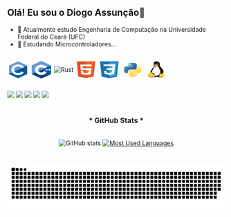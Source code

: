 ## Olá! Eu sou o Diogo Assunção👋

- 🔭 Atualmente estudo Engenharia de Computação na Universidade Federal do Ceará (UFC)
- 🌱 Estudando Microcontroladores...

<div style="display: inline_block"><br>
  <img align="center" alt="C" height="40" width="50" src="https://raw.githubusercontent.com/devicons/devicon/master/icons/c/c-original.svg">
  <img align="center" alt="C++" height="40" width="50" src="https://raw.githubusercontent.com/devicons/devicon/master/icons/cplusplus/cplusplus-original.svg">
  <img align="center" alt="Rust" height="40" width="50" src="https://upload.wikimedia.org/wikipedia/commons/d/d5/Rust_programming_language_black_logo.svg">
  <img align="center" alt="HTML5" height="40" width="50" src="https://raw.githubusercontent.com/devicons/devicon/master/icons/html5/html5-original.svg">
  <img align="center" alt="CSS3" height="40" width="50" src="https://raw.githubusercontent.com/devicons/devicon/master/icons/css3/css3-original.svg">
  <img align="center" alt="Python" height="40" width="50" src="https://raw.githubusercontent.com/devicons/devicon/master/icons/python/python-original.svg">
  <img align="center" alt="Linux" height="40" width="50" src="https://raw.githubusercontent.com/devicons/devicon/master/icons/linux/linux-original.svg">
</div>

  ##
 
<div> 
  <a href="https://www.youtube.com/@SilentPlaythroughs-j3u" target="_blank"><img src="https://img.shields.io/badge/YouTube-FF0000?style=for-the-badge&logo=youtube&logoColor=white" target="_blank"></a>
  <a href="https://www.instagram.com/diogo_dev_/" target="_blank"><img src="https://img.shields.io/badge/-Instagram-%23E4405F?style=for-the-badge&logo=instagram&logoColor=white" target="_blank"></a>
 	<a href="https://www.twitch.tv/digas_new" target="_blank"><img src="https://img.shields.io/badge/Twitch-9146FF?style=for-the-badge&logo=twitch&logoColor=white" target="_blank"></a>
  <a href = "mailto:bandeiradiogo96@gmail.com"><img src="https://img.shields.io/badge/-Gmail-%23333?style=for-the-badge&logo=gmail&logoColor=white" target="_blank"></a>
  <a href="www.linkedin.com/in/diogo-bandeira-assunção-445829264" target="_blank"><img src="https://img.shields.io/badge/-LinkedIn-%230077B5?style=for-the-badge&logo=linkedin&logoColor=white" target="_blank"></a> 

  #

<div style="text-align: center;" align="center">
  <h3>* GitHub Stats *</h3>
  <br>
  <img src="https://github-readme-stats-git-masterrstaa-rickstaa.vercel.app/api?username=Diogoassun&hide_title=true&show_icons=true&include_all_commits=false&count_private=true&line_height=25&hide=issues&bg_color=000&title_color=00AEEF&text_color=FFFFFF&border_radius=3&border_color=004466&icon_color=00AEEF&theme=jolly" alt="GitHub stats">

  <a href="https://github.com/Diogoassun/github-readme-stats">
    <img src="https://github-readme-stats-git-masterrstaa-rickstaa.vercel.app/api/top-langs/?username=Diogoassun&line_height=10&card_width=290&layout=compact&hide_title=false&count_private=true&langs_count=4&show_icons=true&title_color=00AEEF&hide=html,scss,less&bg_color=000&text_color=8B8B8B&border_radius=3&border_color=004466&count_private=true" alt="Most Used Languages">
  </a>
</div>



  #

<picture align="center">
  <source media="(prefers-color-scheme: dark)" srcset="https://raw.githubusercontent.com/Diogoassun/Diogoassun/output/github-contribution-grid-snake-dark.svg">
  <source media="(prefers-color-scheme: light)" srcset="https://raw.githubusercontent.com/Diogoassun/Diogoassun/output/github-contribution-grid-snake-dark.svg">
  <img align="center" alt="github contribution grid snake animation" src="https://raw.githubusercontent.com/mari4souza/mari4souza/output/github-contribution-grid-snake.svg">
</picture>
